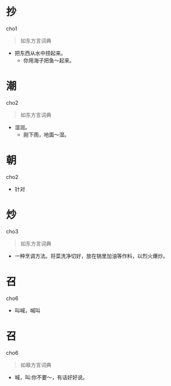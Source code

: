 # 抄
cho1
> 如东方言词典
- 把东西从水中捞起来。
  - 你用海子把鱼～起来。

# 潮
cho2
> 如东方言词典
- 湿润。
  - 刚下雨，地面～湿。

# 朝
cho2
- 针对

# 炒
cho3
> 如东方言词典
- 一种烹调方法。将菜洗净切好，放在锅里加油等作料，以烈火爆炒。

# 召
cho6
- 叫喊，喊叫

# 召
cho6
> 如皋方言词典
- 喊，叫:你不要～，有话好好说。
